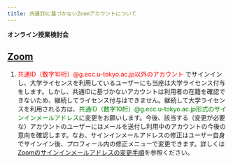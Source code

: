 ```yaml
---
title: 共通IDに基づかないZoomアカウントについて
---
```

**オンライン授業検討会**

## [Zoom](https://utelecon.github.io/zoom/)

1. <span style="color: red;">共通ID（数字10桁）@g.ecc.u-tokyo.ac.jp以外のアカウント</span> でサインインし、大学ライセンスを利用しているユーザーにも当座は大学ライセンス付与をします。しかし、共通IDに基づかないアカウントは利用者の在籍を確認できないため、継続してライセンス付与はできません。継続して大学ライセンスを利用される方は、<span style="color: green;">共通ID（数字10桁）@g.ecc.u-tokyo.ac.jp形式のサインインメールアドレス</span>に変更をお願いします。今後、該当する（変更が必要な）アカウントのユーザーにはメールを送付し利用中のアカウントの今後の意向を確認します。なお、サインインメールアドレスの修正はユーザー自身でサインイン後、プロフィール内の修正メニューで変更できます。詳しくは[Zoomのサインインメールアドレスの変更手順](zoom-address)を参照ください。